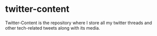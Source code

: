 # twitter-content
Twitter-Content is the repository where I store all my twitter threads and other tech-related tweets along with its media.
